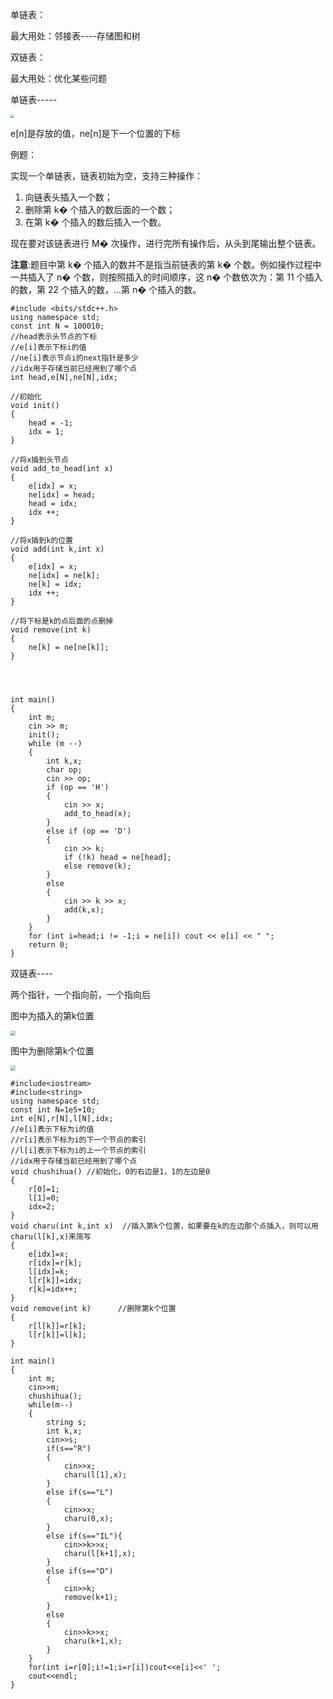 单链表：

最大用处：邻接表----存储图和树

双链表：

最大用处：优化某些问题



单链表-----



<img src="C:\Users\Lenovo\Desktop\c++课程笔记\算法基础课\单链表\1.png" style="zoom:40%;" />

e[n]是存放的值，ne[n]是下一个位置的下标

例题：

实现一个单链表，链表初始为空，支持三种操作：

1. 向链表头插入一个数；
2. 删除第 k� 个插入的数后面的一个数；
3. 在第 k� 个插入的数后插入一个数。

现在要对该链表进行 M� 次操作，进行完所有操作后，从头到尾输出整个链表。

**注意**:题目中第 k� 个插入的数并不是指当前链表的第 k� 个数。例如操作过程中一共插入了 n� 个数，则按照插入的时间顺序，这 n� 个数依次为：第 11 个插入的数，第 22 个插入的数，…第 n� 个插入的数。

```
#include <bits/stdc++.h>
using namespace std;
const int N = 100010;
//head表示头节点的下标
//e[i]表示下标i的值
//ne[i]表示节点i的next指针是多少
//idx用于存储当前已经用到了哪个点
int head,e[N],ne[N],idx;

//初始化
void init()		
{
    head = -1;
    idx = 1;	
}

//将x插到头节点
void add_to_head(int x)
{
    e[idx] = x;
    ne[idx] = head;
    head = idx;
    idx ++;
}

//将x插到k的位置
void add(int k,int x)
{
    e[idx] = x;
    ne[idx] = ne[k];
    ne[k] = idx;
    idx ++;
}

//将下标是k的点后面的点删掉
void remove(int k)
{
    ne[k] = ne[ne[k]];
}




int main()
{
    int m;
    cin >> m;
    init();
    while (m --)
    {
        int k,x;
        char op;
        cin >> op;
        if (op == 'H')
        {
            cin >> x;
            add_to_head(x);
        }
        else if (op == 'D')
        {
            cin >> k;
            if (!k) head = ne[head];
            else remove(k);
        }
        else
        {
            cin >> k >> x;
            add(k,x);
        }
    }
    for (int i=head;i != -1;i = ne[i]) cout << e[i] << " ";
    return 0;
}
```





双链表----

两个指针，一个指向前，一个指向后

图中为插入的第k位置

<img src="C:\Users\Lenovo\Desktop\c++课程笔记\算法基础课\单链表\2.png" style="zoom: 50%;" />

图中为删除第k个位置

<img src="C:\Users\Lenovo\Desktop\c++课程笔记\算法基础课\单链表\3.png" style="zoom: 50%;" />

```
#include<iostream>
#include<string>
using namespace std;
const int N=1e5+10;
int e[N],r[N],l[N],idx;
//e[i]表示下标为i的值
//r[i]表示下标为i的下一个节点的索引
//l[i]表示下标为i的上一个节点的索引
//idx用于存储当前已经用到了哪个点
void chushihua() //初始化，0的右边是1，1的左边是0
{
    r[0]=1;
    l[1]=0;
    idx=2;
}
void charu(int k,int x)  //插入第k个位置，如果要在k的左边那个点插入，则可以用charu(l[k],x)来简写
{
    e[idx]=x;
    r[idx]=r[k];
    l[idx]=k;
    l[r[k]]=idx;
    r[k]=idx++;
}
void remove(int k)		//删除第k个位置
{
    r[l[k]]=r[k];
    l[r[k]]=l[k];
}

int main()
{
    int m;
    cin>>m;
    chushihua();
    while(m--)
    {
        string s;
        int k,x;
        cin>>s;
        if(s=="R")
        {
            cin>>x;
            charu(l[1],x);
        }
        else if(s=="L")
        {
            cin>>x;
            charu(0,x);
        }
        else if(s=="IL"){
            cin>>k>>x;
            charu(l[k+1],x);
        }
        else if(s=="D")
        {
            cin>>k;
            remove(k+1);
        }
        else
        {
            cin>>k>>x;
            charu(k+1,x);
        }
    }
    for(int i=r[0];i!=1;i=r[i])cout<<e[i]<<' ';
    cout<<endl;
}
```

